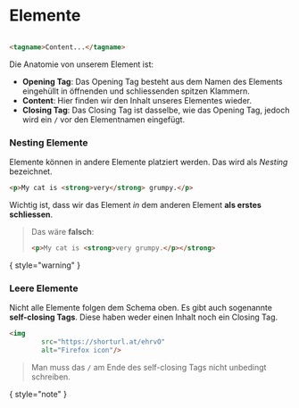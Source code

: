# Elemente

<show-structure depth="2" />

```HTML

<tagname>Content...</tagname>
```

Die Anatomie von unserem Element ist:

- **Opening Tag**: Das Opening Tag besteht aus dem Namen des Elements eingehüllt in öffnenden und schliessenden spitzen Klammern.
- **Content**: Hier finden wir den Inhalt unseres Elementes wieder.
- **Closing Tag**: Das Closing Tag ist dasselbe, wie das Opening Tag, jedoch wird ein `/` vor den Elementnamen eingefügt.

### Nesting Elemente

Elemente können in andere Elemente platziert werden. Das wird als _Nesting_ bezeichnet.

```HTML
<p>My cat is <strong>very</strong> grumpy.</p>
```

Wichtig ist, dass wir das Element _in_ dem anderen Element **als erstes schliessen**.

> Das wäre **falsch**:
> ```HTML
> <p>My cat is <strong>very grumpy.</p></strong>
> ```

{ style="warning" }

### Leere Elemente

Nicht alle Elemente folgen dem Schema oben. Es gibt auch sogenannte **self-closing Tags**. Diese haben weder einen Inhalt noch
ein Closing Tag.

```HTML
<img
        src="https://shorturl.at/ehrvO"
        alt="Firefox icon"/>
```

> Man muss das `/` am Ende des self-closing Tags nicht unbedingt schreiben.

{ style="note" }